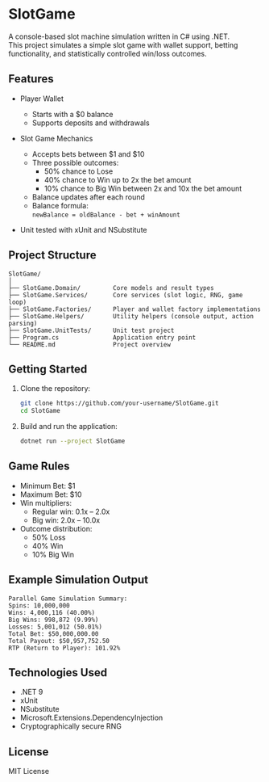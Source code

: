 # SlotGame

A console-based slot machine simulation written in C# using .NET.  
This project simulates a simple slot game with wallet support, betting functionality, and statistically controlled win/loss outcomes.

## Features

- Player Wallet
  - Starts with a $0 balance
  - Supports deposits and withdrawals

- Slot Game Mechanics
  - Accepts bets between $1 and $10
  - Three possible outcomes:
    - 50% chance to Lose
    - 40% chance to Win up to 2x the bet amount
    - 10% chance to Big Win between 2x and 10x the bet amount
  - Balance updates after each round
  - Balance formula:  
    `newBalance = oldBalance - bet + winAmount`

- Unit tested with xUnit and NSubstitute

## Project Structure

```
SlotGame/
│
├── SlotGame.Domain/         Core models and result types
├── SlotGame.Services/       Core services (slot logic, RNG, game loop)
├── SlotGame.Factories/      Player and wallet factory implementations
├── SlotGame.Helpers/        Utility helpers (console output, action parsing)
├── SlotGame.UnitTests/      Unit test project
├── Program.cs               Application entry point
└── README.md                Project overview
```

## Getting Started

1. Clone the repository:

   ```bash
   git clone https://github.com/your-username/SlotGame.git
   cd SlotGame
   ```

2. Build and run the application:

   ```bash
   dotnet run --project SlotGame
   ```

## Game Rules

- Minimum Bet: $1
- Maximum Bet: $10
- Win multipliers:
  - Regular win: 0.1x – 2.0x
  - Big win: 2.0x – 10.0x
- Outcome distribution:
  - 50% Loss
  - 40% Win
  - 10% Big Win

## Example Simulation Output

```
Parallel Game Simulation Summary:
Spins: 10,000,000
Wins: 4,000,116 (40.00%)
Big Wins: 998,872 (9.99%)
Losses: 5,001,012 (50.01%)
Total Bet: $50,000,000.00
Total Payout: $50,957,752.50
RTP (Return to Player): 101.92%
```

## Technologies Used

- .NET 9
- xUnit
- NSubstitute
- Microsoft.Extensions.DependencyInjection
- Cryptographically secure RNG

## License

MIT License
